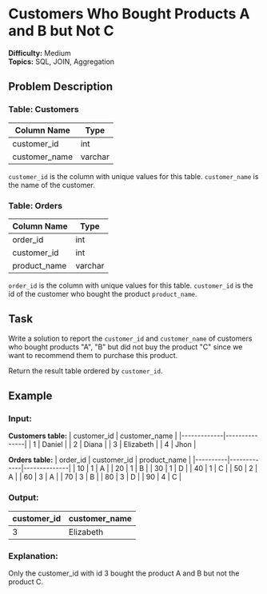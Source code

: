 # Customers Who Bought Products A and B but Not C

**Difficulty:** Medium  
**Topics:** SQL, JOIN, Aggregation

## Problem Description

### Table: Customers

| Column Name   | Type    |
|---------------|---------|
| customer_id   | int     |
| customer_name | varchar |

`customer_id` is the column with unique values for this table.
`customer_name` is the name of the customer.

### Table: Orders

| Column Name  | Type    |
|--------------|---------|
| order_id     | int     |
| customer_id  | int     |
| product_name | varchar |

`order_id` is the column with unique values for this table.
`customer_id` is the id of the customer who bought the product `product_name`.

## Task

Write a solution to report the `customer_id` and `customer_name` of customers who bought products "A", "B" but did not buy the product "C" since we want to recommend them to purchase this product.

Return the result table ordered by `customer_id`.

## Example

### Input:

**Customers table:**
| customer_id | customer_name |
|-------------|---------------|
| 1           | Daniel        |
| 2           | Diana         |
| 3           | Elizabeth     |
| 4           | Jhon          |

**Orders table:**
| order_id | customer_id | product_name |
|----------|-------------|--------------|
| 10       | 1           | A            |
| 20       | 1           | B            |
| 30       | 1           | D            |
| 40       | 1           | C            |
| 50       | 2           | A            |
| 60       | 3           | A            |
| 70       | 3           | B            |
| 80       | 3           | D            |
| 90       | 4           | C            |

### Output:
| customer_id | customer_name |
|-------------|---------------|
| 3           | Elizabeth     |

### Explanation:
Only the customer_id with id 3 bought the product A and B but not the product C.
